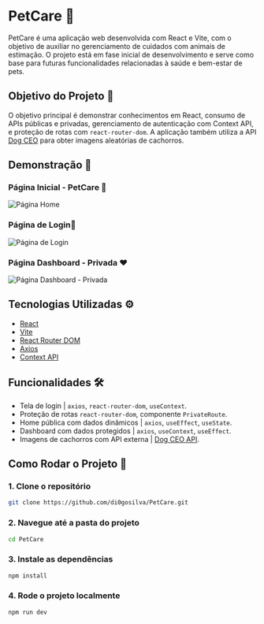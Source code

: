 # PetCare 🐾

PetCare é uma aplicação web desenvolvida com React e Vite, com o objetivo de auxiliar no gerenciamento de cuidados com animais de estimação. O projeto está em fase inicial de desenvolvimento e serve como base para futuras funcionalidades relacionadas à saúde e bem-estar de pets.

## Objetivo do Projeto 🎯

O objetivo principal é demonstrar conhecimentos em React, consumo de APIs públicas e privadas, gerenciamento de autenticação com Context API, e proteção de rotas com `react-router-dom`. A aplicação também utiliza a API [Dog CEO](https://dog.ceo/dog-api) para obter imagens aleatórias de cachorros.

## Demonstração 📸

### Página Inicial - PetCare 🐾
![Página Home](https://media0.giphy.com/media/v1.Y2lkPTc5MGI3NjExazZyajNwc2tmdGpzM2Q5NDVwMTJ6MTZzeWZoOG5zaWU5N3gyeW5tOCZlcD12MV9pbnRlcm5hbF9naWZfYnlfaWQmY3Q9Zw/vN2u3AsSFOWXGgfPKV/giphy.gif)

### Página de Login🍿
![Página de Login](https://media3.giphy.com/media/v1.Y2lkPTc5MGI3NjExN3dtYXA2ZG8wY3JvczN1NWdyY3A0ZjJoNG5ncGphMjNmMWIwdmNiZiZlcD12MV9pbnRlcm5hbF9naWZfYnlfaWQmY3Q9Zw/W6qDZ92ql7ZC1fS62j/giphy.gif)

### Página Dashboard - Privada ❤️
![Página Dashboard - Privada](https://media4.giphy.com/media/v1.Y2lkPTc5MGI3NjExN3J1NHlldmU1dng2bnJ6N2Fnc3BzeDN4bjQxOWRqMW1icmR3M21xZCZlcD12MV9pbnRlcm5hbF9naWZfYnlfaWQmY3Q9Zw/NygbTldMwzFBbYXTUH/giphy.gif)

## Tecnologias Utilizadas ⚙️

- [React](https://reactjs.org/)
- [Vite](https://vitejs.dev/)
- [React Router DOM](https://reactrouter.com/)
- [Axios](https://axios-http.com/)
- [Context API](https://reactjs.org/docs/context.html)

## Funcionalidades 🛠️

- Tela de login | `axios`, `react-router-dom`, `useContext`.
- Proteção de rotas `react-router-dom`, componente `PrivateRoute`.
- Home pública com dados dinâmicos | `axios`, `useEffect`, `useState`.
- Dashboard com dados protegidos | `axios`, `useContext`, `useEffect`.
- Imagens de cachorros com API externa | [Dog CEO API](https://dog.ceo/dog-api).

## Como Rodar o Projeto 🔧

### 1. Clone o repositório

```bash
git clone https://github.com/di0gosilva/PetCare.git
```

### 2. Navegue até a pasta do projeto

```bash
cd PetCare
```

### 3. Instale as dependências

```bash
npm install
```

### 4. Rode o projeto localmente

```bash
npm run dev
```
